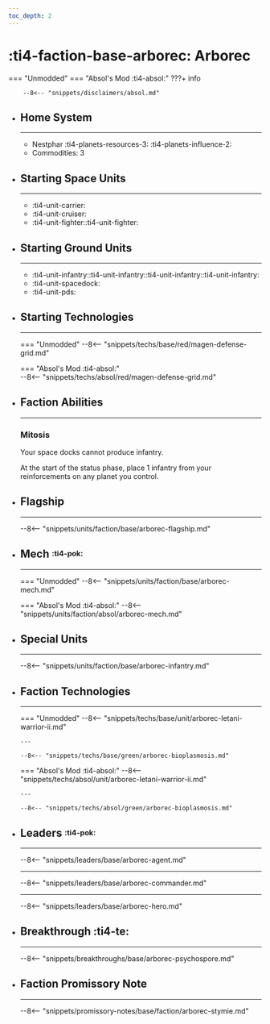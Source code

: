 ```yaml
---
toc_depth: 2
---
```


# :ti4-faction-base-arborec: Arborec
=== "Unmodded"
=== "Absol's Mod :ti4-absol:" 
    ???+ info

        --8<-- "snippets/disclaimers/absol.md"

<div class="grid cards" markdown>

-   ## __Home System__

    ---

    * Nestphar :ti4-planets-resources-3: :ti4-planets-influence-2:
    * Commodities: 3

</div>

<div class="grid cards" markdown>

-   ## __Starting Space Units__

    ---

    * :ti4-unit-carrier:
    * :ti4-unit-cruiser:
    * :ti4-unit-fighter::ti4-unit-fighter:

-   ## __Starting Ground Units__

    ---

    * :ti4-unit-infantry::ti4-unit-infantry::ti4-unit-infantry::ti4-unit-infantry:
    * :ti4-unit-spacedock:
    * :ti4-unit-pds:

-   ## __Starting Technologies__

    ---
    === "Unmodded"
        --8<-- "snippets/techs/base/red/magen-defense-grid.md"

    === "Absol's Mod :ti4-absol:"  
        --8<-- "snippets/techs/absol/red/magen-defense-grid.md"

-   ## __Faction Abilities__

    ---
    ### **Mitosis**

    Your space docks cannot produce infantry.  
    
    At the start of the status phase, place 1 infantry from your reinforcements on any planet you control.

-   ## __Flagship__

    ---
    --8<-- "snippets/units/faction/base/arborec-flagship.md"

-   ## __Mech__ <sup><sub>:ti4-pok:</sub></sup>

    ---
    === "Unmodded"
        --8<-- "snippets/units/faction/base/arborec-mech.md"

    === "Absol's Mod :ti4-absol:"
        --8<-- "snippets/units/faction/absol/arborec-mech.md"

-   ## __Special Units__

    ---
    --8<-- "snippets/units/faction/base/arborec-infantry.md"

</div>

<div class="grid cards" markdown>

-   ## __Faction Technologies__

    ---
    === "Unmodded"
        --8<-- "snippets/techs/base/unit/arborec-letani-warrior-ii.md"

        ---

        --8<-- "snippets/techs/base/green/arborec-bioplasmosis.md"

    === "Absol's Mod :ti4-absol:"
        --8<-- "snippets/techs/absol/unit/arborec-letani-warrior-ii.md"

        ---

        --8<-- "snippets/techs/absol/green/arborec-bioplasmosis.md"

-   ## __Leaders__ <sup><sub>:ti4-pok:</sub></sup>

    ---
    
    --8<-- "snippets/leaders/base/arborec-agent.md"

    ---

    --8<-- "snippets/leaders/base/arborec-commander.md"

    ---

    --8<-- "snippets/leaders/base/arborec-hero.md"

- ## __Breakthrough__ :ti4-te:

    ---
    --8<-- "snippets/breakthroughs/base/arborec-psychospore.md"

-   ## __Faction Promissory Note__

    ---
    --8<-- "snippets/promissory-notes/base/faction/arborec-stymie.md"

</div>